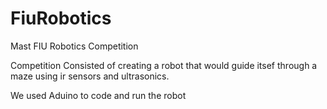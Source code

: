 # FiuRobotics
Mast FIU Robotics Competition


Competition Consisted of creating a robot that would guide itsef through a maze using ir sensors and ultrasonics.

We used Aduino to code and run the robot

